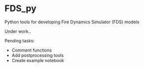 # FDS_py
Python tools for developing Fire Dynamics Simulator (FDS) models

Under work..

Pending tasks:
- Comment functions
- Add postprocessing tools
- Create example notebook
